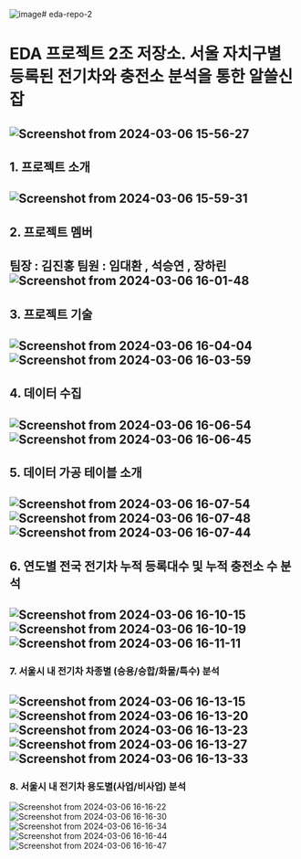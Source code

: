 ![image](https://github.com/addinedu-ros-4th/eda-repo-2/assets/98201651/e4ae6d6b-a857-4863-9e07-d6b5fb4612fa)# eda-repo-2
# EDA 프로젝트 2조 저장소. 서울 자치구별 등록된 전기차와 충전소 분석을 통한 알쓸신잡
![Screenshot from 2024-03-06 15-56-27](https://github.com/addinedu-ros-4th/eda-repo-2/assets/98201651/0b3df982-d1a5-421a-97e4-e9218812918b)
---
## 1. 프로젝트 소개
![Screenshot from 2024-03-06 15-59-31](https://github.com/addinedu-ros-4th/eda-repo-2/assets/98201651/59b33e0f-5715-4496-817d-350c1097b275)
---
## 2. 프로젝트 멤버
팀장 : 김진홍
팀원 : 임대환 , 석승연 , 장하린
![Screenshot from 2024-03-06 16-01-48](https://github.com/addinedu-ros-4th/eda-repo-2/assets/98201651/cabfbf5c-eb8c-4885-9180-6d8d3270c9b3)
---
## 3. 프로젝트 기술
![Screenshot from 2024-03-06 16-04-04](https://github.com/addinedu-ros-4th/eda-repo-2/assets/98201651/839a80ae-ea15-44d9-b393-3c961f04e771)
![Screenshot from 2024-03-06 16-03-59](https://github.com/addinedu-ros-4th/eda-repo-2/assets/98201651/7392becd-9b75-48bc-ae7b-23e499dce791)
---
## 4. 데이터 수집
![Screenshot from 2024-03-06 16-06-54](https://github.com/addinedu-ros-4th/eda-repo-2/assets/98201651/c515ebde-fc0a-4101-8382-0b2912281f7c)
![Screenshot from 2024-03-06 16-06-45](https://github.com/addinedu-ros-4th/eda-repo-2/assets/98201651/1e314fa8-b2a4-42f9-80eb-ba41c8e6c4b9)
---
## 5. 데이터 가공 테이블 소개
![Screenshot from 2024-03-06 16-07-54](https://github.com/addinedu-ros-4th/eda-repo-2/assets/98201651/2a76cca0-0e4e-4870-ac07-bb718a0ff29a)
![Screenshot from 2024-03-06 16-07-48](https://github.com/addinedu-ros-4th/eda-repo-2/assets/98201651/6b52ad60-c371-4592-9b5b-7f9cfa9aecc9)
![Screenshot from 2024-03-06 16-07-44](https://github.com/addinedu-ros-4th/eda-repo-2/assets/98201651/f348f2b3-6f02-4f19-a4cf-6c8a63e76f06)
---
## 6. 연도별 전국 전기차 누적 등록대수 및 누적 충전소 수 분석
![Screenshot from 2024-03-06 16-10-15](https://github.com/addinedu-ros-4th/eda-repo-2/assets/98201651/54cbd28b-d6f0-4000-a24d-e0b56ddfc1a5)
![Screenshot from 2024-03-06 16-10-19](https://github.com/addinedu-ros-4th/eda-repo-2/assets/98201651/7e149361-d9b7-47d6-bac5-9162fa589275)
![Screenshot from 2024-03-06 16-11-11](https://github.com/addinedu-ros-4th/eda-repo-2/assets/98201651/d8925b13-1f74-4d2a-89ce-9408316ecbe0)
---
### 7. 서울시 내 전기차 차종별 (승용/승합/화물/특수) 분석
![Screenshot from 2024-03-06 16-13-15](https://github.com/addinedu-ros-4th/eda-repo-2/assets/98201651/0479701b-d7dd-4483-93b9-3ab140a41611)
![Screenshot from 2024-03-06 16-13-20](https://github.com/addinedu-ros-4th/eda-repo-2/assets/98201651/b504fd85-0eaf-49f2-8043-c5821186ff55)
![Screenshot from 2024-03-06 16-13-23](https://github.com/addinedu-ros-4th/eda-repo-2/assets/98201651/106625bd-e16d-4530-b3fe-8d8462216c73)
![Screenshot from 2024-03-06 16-13-27](https://github.com/addinedu-ros-4th/eda-repo-2/assets/98201651/1552a45b-cbd0-440a-ac42-593e286bcfbc)
![Screenshot from 2024-03-06 16-13-33](https://github.com/addinedu-ros-4th/eda-repo-2/assets/98201651/65677758-8027-4fe2-ae24-7875f28c9578)
---
### 8. 서울시 내 전기차 용도별(사업/비사업) 분석
![Screenshot from 2024-03-06 16-16-22](https://github.com/addinedu-ros-4th/eda-repo-2/assets/98201651/771284ea-d5f4-4c4a-8b77-d59e62f1e346)
![Screenshot from 2024-03-06 16-16-30](https://github.com/addinedu-ros-4th/eda-repo-2/assets/98201651/bc5d9eae-d0af-4ea0-aa12-5fb76590cb01)
![Screenshot from 2024-03-06 16-16-34](https://github.com/addinedu-ros-4th/eda-repo-2/assets/98201651/9910dd6b-6c34-436a-8625-7bdc8bc4be33)
![Screenshot from 2024-03-06 16-16-44](https://github.com/addinedu-ros-4th/eda-repo-2/assets/98201651/845be330-ee92-4429-88ac-f95e0ef3deb0)
![Screenshot from 2024-03-06 16-16-47](https://github.com/addinedu-ros-4th/eda-repo-2/assets/98201651/e962d50a-c9a1-475a-ae23-77ac4d8aefeb)
